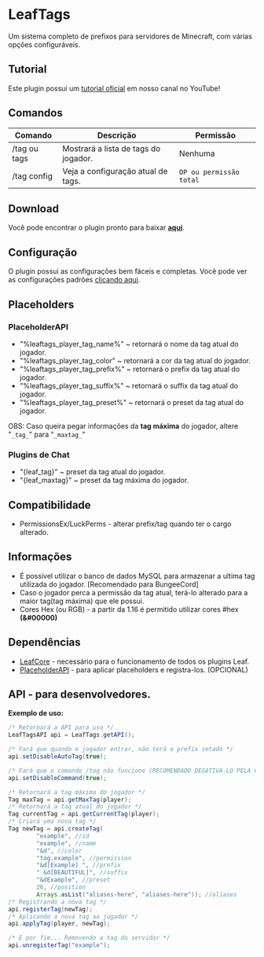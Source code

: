 # LeafTags
Um sistema completo de prefixos para servidores de Minecraft, com várias opções configuráveis. 

## Tutorial
Este plugin possui um [tutorial oficial](https://youtu.be/Ip27Vz8Jq9Y?t=171) em nosso canal no YouTube!

## Comandos

|Comando         |Descrição                      |Permissão                    |
|----------------|-------------------------------|-----------------------------|
|/tag ou tags |Mostrará a lista de tags do jogador.|Nenhuma    |
|/tag config|Veja a configuração atual de tags.|`OP ou permissão total`|

## Download

Você pode encontrar o plugin pronto para baixar [**aqui**](https://github.com/leafcodebr/LeafTags/releases).

## Configuração

O plugin possui as configurações bem fáceis e completas. Você pode ver as configurações padrões [clicando aqui](https://github.com/leafcodebr/LeafTags/tree/main/configs).

## Placeholders

### PlaceholderAPI

- "%leaftags_player_tag_name%" ~ retornará o nome da tag atual do jogador.
- "%leaftags_player_tag_color" ~ retornará a cor da tag atual do jogador.
- "%leaftags_player_tag_prefix%" ~ retornará o prefix da tag atual do jogador.
- "%leaftags_player_tag_suffix%" ~ retornará o suffix da tag atual do jogador.
- "%leaftags_player_tag_preset%" ~ retornará o preset da tag atual do jogador.

OBS: Caso queira pegar informações da **tag máxima** do jogador, altere "`_tag_`" para "`_maxtag_`"

### Plugins de Chat
- "{leaf_tag}" ~ preset da tag atual do jogador.
- "{leaf_maxtag}" ~ preset da tag máxima do jogador.

## Compatibilidade
- PermissionsEx/LuckPerms - alterar prefix/tag quando ter o cargo alterado.

## Informações
- É possível utilizar o banco de dados MySQL para armazenar a ultima tag utilizada do jogador. [Recomendado para BungeeCord]
- Caso o jogador perca a permissão da tag atual, terá-lo alterado para a maior tag(tag máxima) que ele possui. 
- Cores Hex (ou RGB) - a partir da 1.16 é permitido utilizar cores #hex **(&#00000)**

## Dependências

- [LeafCore](https://github.com/leafcodebr/LeafCore/releases) - necessário para o funcionamento de todos os plugins Leaf.
- [PlaceholderAPI](https://www.spigotmc.org/resources/placeholderapi.6245/) - para aplicar placeholders e registra-los. (OPCIONAL)

## API - para desenvolvedores.
**Exemplo de uso:**
```java
/* Retornará a API para uso */
LeafTagsAPI api = LeafTags.getAPI();

/* Fará que quando o jogador entrar, não terá o prefix setado */
api.setDisableAutoTag(true);

/* Fará que o comando /tag não funcione (RECOMENDADO DESATIVA-LO PELA CONFIG.YML). */
api.setDisableCommand(true);

/* Retornará a tag máxima do jogador */
Tag maxTag = api.getMaxTag(player);
/* Retornará a tag atual do jogador */
Tag currentTag = api.getCurrentTag(player);
/* Criará uma nova tag */
Tag newTag = api.createTag(
        "example", //id
        "example", //name
        "&d", //color
        "tag.example", //permission
        "&d[Example] ", //prefix
        " &d[BEAUTIFUL]", //suffix
        "&dExample", //preset
        26, //position
        Arrays.asList("aliases-here", "aliases-here")); //aliases
/* Registrando a nova tag */
api.registerTag(newTag);
/* Aplicando a nova tag ao jogador */
api.applyTag(player, newTag);

/* E por fim... Removendo a tag do servidor */
api.unregisterTag("example");
```

